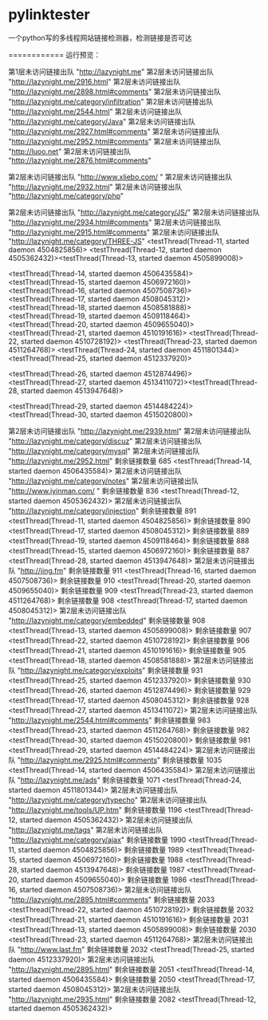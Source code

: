 pylinktester
============

一个python写的多线程网站链接检测器，检测链接是否可达

============
运行预览：

第1层未访问链接出队 "http://lazynight.me" 
第2层未访问链接出队 "http://lazynight.me/2916.html" 
第2层未访问链接出队 "http://lazynight.me/2898.html#comments" 
第2层未访问链接出队 "http://lazynight.me/category/infiltration" 
第2层未访问链接出队 "http://lazynight.me/2544.html" 
第2层未访问链接出队 "http://lazynight.me/category/Java" 
第2层未访问链接出队 "http://lazynight.me/2927.html#comments" 
第2层未访问链接出队 "http://lazynight.me/2952.html#comments" 
第2层未访问链接出队 "http://luoo.net" 第2层未访问链接出队 "http://lazynight.me/2876.html#comments" 

第2层未访问链接出队 "http://www.xliebo.com/ " 
第2层未访问链接出队 "http://lazynight.me/2932.html" 第2层未访问链接出队 "http://lazynight.me/category/php" 

第2层未访问链接出队 "http://lazynight.me/category/JS/" 
第2层未访问链接出队 "http://lazynight.me/2934.html#comments" 
第2层未访问链接出队 "http://lazynight.me/2915.html#comments" 
 第2层未访问链接出队 "http://lazynight.me/category/THREE-JS" 
<testThread(Thread-11, started daemon 4504825856)>
 <testThread(Thread-12, started daemon 4505362432)><testThread(Thread-13, started daemon 4505899008)>

<testThread(Thread-14, started daemon 4506435584)>
<testThread(Thread-15, started daemon 4506972160)>
 <testThread(Thread-16, started daemon 4507508736)>
 <testThread(Thread-17, started daemon 4508045312)>
<testThread(Thread-18, started daemon 4508581888)>
<testThread(Thread-19, started daemon 4509118464)>
<testThread(Thread-20, started daemon 4509655040)>
<testThread(Thread-21, started daemon 4510191616)>
 <testThread(Thread-22, started daemon 4510728192)>
<testThread(Thread-23, started daemon 4511264768)>
<testThread(Thread-24, started daemon 4511801344)><testThread(Thread-25, started daemon 4512337920)>

 <testThread(Thread-26, started daemon 4512874496)>
<testThread(Thread-27, started daemon 4513411072)><testThread(Thread-28, started daemon 4513947648)>

<testThread(Thread-29, started daemon 4514484224)><testThread(Thread-30, started daemon 4515020800)>

第2层未访问链接出队 "http://lazynight.me/2939.html" 
第2层未访问链接出队 "http://lazynight.me/category/discuz" 
第2层未访问链接出队 "http://lazynight.me/category/mysql" 
第2层未访问链接出队 "http://lazynight.me/2952.html" 
剩余链接数量 685
<testThread(Thread-14, started daemon 4506435584)>
第2层未访问链接出队 "http://lazynight.me/category/notes" 
第2层未访问链接出队 "http://www.iyinman.com/ " 
剩余链接数量 836
<testThread(Thread-12, started daemon 4505362432)>
第2层未访问链接出队 "http://lazynight.me/category/injection" 
剩余链接数量 891
<testThread(Thread-11, started daemon 4504825856)>
剩余链接数量 890
<testThread(Thread-17, started daemon 4508045312)>
剩余链接数量 889
<testThread(Thread-19, started daemon 4509118464)>
剩余链接数量 888
<testThread(Thread-15, started daemon 4506972160)>
剩余链接数量 887
<testThread(Thread-28, started daemon 4513947648)>
第2层未访问链接出队 "http://jing.fm" 
剩余链接数量 911
<testThread(Thread-16, started daemon 4507508736)>
剩余链接数量 910
<testThread(Thread-20, started daemon 4509655040)>
剩余链接数量 909
<testThread(Thread-23, started daemon 4511264768)>
剩余链接数量 908
<testThread(Thread-17, started daemon 4508045312)>
第2层未访问链接出队 "http://lazynight.me/category/embedded" 
剩余链接数量 908
<testThread(Thread-13, started daemon 4505899008)>
剩余链接数量 907
<testThread(Thread-22, started daemon 4510728192)>
剩余链接数量 906
<testThread(Thread-21, started daemon 4510191616)>
剩余链接数量 905
<testThread(Thread-18, started daemon 4508581888)>
第2层未访问链接出队 "http://lazynight.me/category/exploits" 
剩余链接数量 931
<testThread(Thread-25, started daemon 4512337920)>
剩余链接数量 930
<testThread(Thread-26, started daemon 4512874496)>
剩余链接数量 929
<testThread(Thread-17, started daemon 4508045312)>
剩余链接数量 928
<testThread(Thread-27, started daemon 4513411072)>
第2层未访问链接出队 "http://lazynight.me/2544.html#comments" 
剩余链接数量 983
<testThread(Thread-23, started daemon 4511264768)>
剩余链接数量 982
<testThread(Thread-30, started daemon 4515020800)>
剩余链接数量 981
<testThread(Thread-29, started daemon 4514484224)>
第2层未访问链接出队 "http://lazynight.me/2925.html#comments" 
剩余链接数量 1035
<testThread(Thread-14, started daemon 4506435584)>
第2层未访问链接出队 "http://lazynight.me/ads" 
剩余链接数量 1071
<testThread(Thread-24, started daemon 4511801344)>
第2层未访问链接出队 "http://lazynight.me/category/typecho" 
第2层未访问链接出队 "http://lazynight.me/tools/UP.htm" 
剩余链接数量 1196
<testThread(Thread-12, started daemon 4505362432)>
第2层未访问链接出队 "http://lazynight.me/tags" 
第2层未访问链接出队 "http://lazynight.me/category/ajax" 
剩余链接数量 1990
<testThread(Thread-11, started daemon 4504825856)>
剩余链接数量 1989
<testThread(Thread-15, started daemon 4506972160)>
剩余链接数量 1988
<testThread(Thread-28, started daemon 4513947648)>
剩余链接数量 1987
<testThread(Thread-20, started daemon 4509655040)>
剩余链接数量 1986
<testThread(Thread-16, started daemon 4507508736)>
第2层未访问链接出队 "http://lazynight.me/2895.html#comments" 
剩余链接数量 2033
<testThread(Thread-22, started daemon 4510728192)>
剩余链接数量 2032
<testThread(Thread-21, started daemon 4510191616)>
剩余链接数量 2031
<testThread(Thread-13, started daemon 4505899008)>
剩余链接数量 2030
<testThread(Thread-23, started daemon 4511264768)>
第2层未访问链接出队 "http://www.last.fm" 
剩余链接数量 2032
<testThread(Thread-25, started daemon 4512337920)>
第2层未访问链接出队 "http://lazynight.me/2895.html" 
剩余链接数量 2051
<testThread(Thread-14, started daemon 4506435584)>
剩余链接数量 2050
<testThread(Thread-17, started daemon 4508045312)>
第2层未访问链接出队 "http://lazynight.me/2935.html" 
剩余链接数量 2082
<testThread(Thread-12, started daemon 4505362432)>
